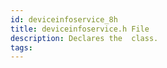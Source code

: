 ```yaml
---
id: deviceinfoservice_8h
title: deviceinfoservice.h File
description: Declares the  class.
tags:
---
```

